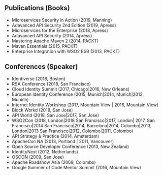 ## Publications (Books)

* Microservices Security in Action (2019, Manning)
* Adavanced API Security 2nd Edition (2019, Apress)
* Microservices for the Enterprise (2018, Apress)
* Adavanced API Security (2014, Apress)
* Mastering Apache Maven 2 (2014, PACKT)
* Maven Essentials (2015, PACKT)
* Enterprise Integration with WSO2 ESB (2013, PACKT)

## Conferences (Speaker)

* Identiverse (2018, Boston)
* RSA Conference (2018, San Francisco)
* Cloud Identity Summit (2017, Chicago|2016, New Orleans)
* European Identity Conference (2015, Munich|2014, Munich|2012, Munich)
* Internet Identity Workshop (2017, Mountain View | 2016, Mountain View)
* Block Workd (2018, San Jose)
* API World (2018, San Jose|2017, San Jose)
* WSO2Con (2018, London|2018 San Francisco|2017, London| 2017, San Francisco|2014 San Francisco|2014, Barcelona|2014, Colombo|2013, London|2013 San Francisco|2012, Colombo|2011, Colombo)
* API Strategy & Practice (2014, Amsterdam)
* ApacheCon NA (2013, Portland | 2011, Vancouver)
* Open Source Developer Conference (2013, New Zealand)
* IdentityNext (2012, Netherlands)
* OSCON (2009, San Jose)
* Apache Roadshow Asia (2009, Colombo)
* Google Summer of Code Mentor Summit (2016, Mountain View)
